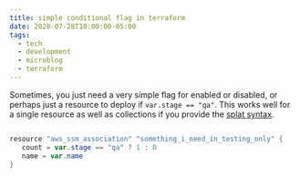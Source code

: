 ```yaml
---
title: simple conditional flag in terraform
date: 2020-07-28T18:00:00-05:00
tags:
  - tech
  - development
  - microblog
  - terraform
---
```

Sometimes, you just need a very simple flag for enabled or disabled, or perhaps just a resource to deploy if `var.stage == "qa"`. 
This works well for a single resource as well as collections if you provide the [splat syntax](https://bit.ly/39yHUP9). 

```powershell

resource "aws_ssm_association" "something_i_need_in_testing_only" {
   count = var.stage == "qa" ? 1 : 0
   name = var.name
}
```